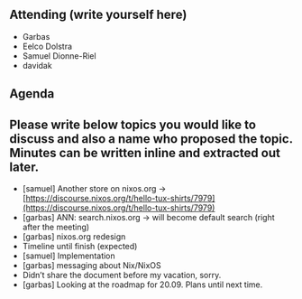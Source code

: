 ## Attending (write yourself here)
* Garbas
* Eelco Dolstra
* Samuel Dionne-Riel
* davidak
## Agenda
## Please write below topics you would like to discuss and also a name who proposed the topic. Minutes can be written inline and extracted out later.
* \[samuel\] Another store on nixos.org \-\> [https://discourse.nixos.org/t/hello-tux-shirts/7979](https://discourse.nixos.org/t/hello-tux-shirts/7979)
* \[garbas\] ANN: search.nixos.org \-\> will become default search (right after the meeting)
* \[garbas\] nixos.org redesign
* Timeline until finish (expected)
* \[samuel\] Implementation
* \[garbas\] messaging about Nix/NixOS
* Didn’t share the document before my vacation, sorry.
* \[garbas\] Looking at the roadmap for 20.09. Plans until next time.
